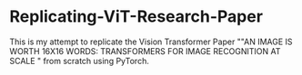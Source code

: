 # Replicating-ViT-Research-Paper
This is my attempt to replicate the Vision Transformer Paper ""AN IMAGE IS WORTH 16X16 WORDS: TRANSFORMERS FOR IMAGE RECOGNITION AT SCALE " from scratch using PyTorch.
